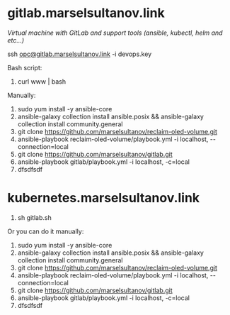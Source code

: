 # gitlab.marselsultanov.link
*Virtual machine with GitLab and support tools (ansible, kubectl, helm and etc...)*

ssh opc@gitlab.marselsultanov.link -i devops.key

Bash script:
1. curl www | bash

Manually:
1. sudo yum install -y ansible-core
3. ansible-galaxy collection install ansible.posix && ansible-galaxy collection install community.general
4. git clone https://github.com/marselsultanov/reclaim-oled-volume.git
5. ansible-playbook reclaim-oled-volume/playbook.yml -i localhost, --connection=local
6. git clone https://github.com/marselsultanov/gitlab.git
7. ansible-playbook gitlab/playbook.yml -i localhost, -c=local
8. dfsdfsdf

# kubernetes.marselsultanov.link
1. sh gitlab.sh

Or you can do it manually:
1. sudo yum install -y ansible-core
2. ansible-galaxy collection install ansible.posix && ansible-galaxy collection install community.general
3. git clone https://github.com/marselsultanov/reclaim-oled-volume.git
4. ansible-playbook reclaim-oled-volume/playbook.yml -i localhost, --connection=local
5. git clone https://github.com/marselsultanov/gitlab.git
6. ansible-playbook gitlab/playbook.yml -i localhost, -c=local
7. dfsdfsdf
